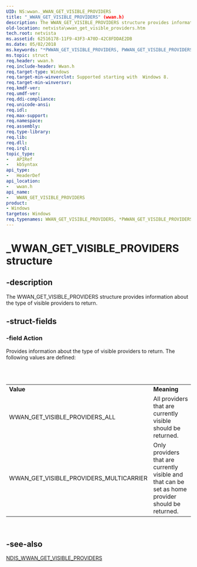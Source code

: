 ```yaml
---
UID: NS:wwan._WWAN_GET_VISIBLE_PROVIDERS
title: "_WWAN_GET_VISIBLE_PROVIDERS" (wwan.h)
description: The WWAN_GET_VISIBLE_PROVIDERS structure provides information about the type of visible providers to return.
old-location: netvista\wwan_get_visible_providers.htm
tech.root: netvista
ms.assetid: 62516178-11F9-43F3-A70D-42C8FDDAE2DB
ms.date: 05/02/2018
ms.keywords: "*PWWAN_GET_VISIBLE_PROVIDERS, PWWAN_GET_VISIBLE_PROVIDERS, PWWAN_GET_VISIBLE_PROVIDERS structure pointer [Network Drivers Starting with Windows Vista], WWAN_GET_VISIBLE_PROVIDERS, WWAN_GET_VISIBLE_PROVIDERS structure [Network Drivers Starting with Windows Vista], _WWAN_GET_VISIBLE_PROVIDERS, netvista.wwan_get_visible_providers, wwan/PWWAN_GET_VISIBLE_PROVIDERS, wwan/WWAN_GET_VISIBLE_PROVIDERS"
ms.topic: struct
req.header: wwan.h
req.include-header: Wwan.h
req.target-type: Windows
req.target-min-winverclnt: Supported starting with  Windows 8.
req.target-min-winversvr: 
req.kmdf-ver: 
req.umdf-ver: 
req.ddi-compliance: 
req.unicode-ansi: 
req.idl: 
req.max-support: 
req.namespace: 
req.assembly: 
req.type-library: 
req.lib: 
req.dll: 
req.irql: 
topic_type:
-	APIRef
-	kbSyntax
api_type:
-	HeaderDef
api_location:
-	wwan.h
api_name:
-	WWAN_GET_VISIBLE_PROVIDERS
product:
- Windows
targetos: Windows
req.typenames: WWAN_GET_VISIBLE_PROVIDERS, *PWWAN_GET_VISIBLE_PROVIDERS
---
```


# _WWAN_GET_VISIBLE_PROVIDERS structure


## -description


The WWAN_GET_VISIBLE_PROVIDERS structure provides information about the type of visible providers to return.


## -struct-fields




### -field Action

Provides information about the type of visible providers to return. The following values are defined:

<table></table>
 

<table>
<tr>
<td>
<b>Value</b>

</td>
<td>
<b>Meaning</b>

</td>
</tr>
<tr>
<td>
WWAN_GET_VISIBLE_PROVIDERS_ALL

</td>
<td>
All providers that are currently visible should be returned.

</td>
</tr>
<tr>
<td>
WWAN_GET_VISIBLE_PROVIDERS_MULTICARRIER

</td>
<td>
Only providers that are currently visible and that can be set as home provider should be returned.

</td>
</tr>
</table>
 


## -see-also




<a href="https://msdn.microsoft.com/library/windows/hardware/hh831863">NDIS_WWAN_GET_VISIBLE_PROVIDERS</a>
 

 

